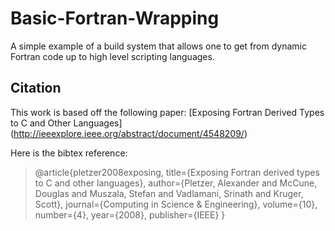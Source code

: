 # Basic-Fortran-Wrapping

A simple example of a build system that allows one to get from dynamic Fortran
code up to high level scripting languages.

## Citation

This work is based off the following paper: [Exposing Fortran Derived Types to C and Other Languages] (http://ieeexplore.ieee.org/abstract/document/4548209/)

Here is the bibtex reference:

>@article{pletzer2008exposing,
>  title={Exposing Fortran derived types to C and other languages},
>  author={Pletzer, Alexander and McCune, Douglas and Muszala, Stefan and Vadlamani, Srinath and Kruger, Scott},
>  journal={Computing in Science \& Engineering},
>  volume={10},
>  number={4},
>  year={2008},
>  publisher={IEEE}
>}
